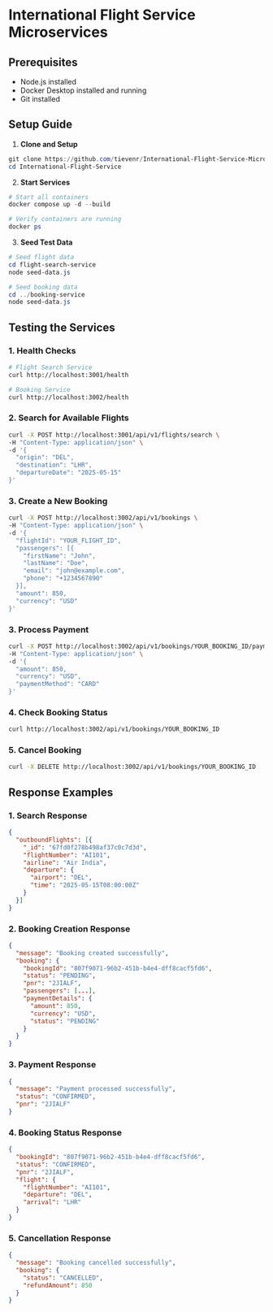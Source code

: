 # International Flight Service Microservices

## Prerequisites
- Node.js installed
- Docker Desktop installed and running
- Git installed

## Setup Guide

1. **Clone and Setup**
```powershell
git clone https://github.com/tievenr/International-Flight-Service-Microservice.git
cd International-Flight-Service
```

2. **Start Services**
```powershell
# Start all containers
docker compose up -d --build

# Verify containers are running
docker ps
```

3. **Seed Test Data**
```powershell
# Seed flight data
cd flight-search-service
node seed-data.js

# Seed booking data
cd ../booking-service
node seed-data.js
```

## Testing the Services

### 1. Health Checks
```bash
# Flight Search Service
curl http://localhost:3001/health

# Booking Service
curl http://localhost:3002/health
```


### 2. Search for Available Flights
```bash
curl -X POST http://localhost:3001/api/v1/flights/search \
-H "Content-Type: application/json" \
-d '{
  "origin": "DEL",
  "destination": "LHR",
  "departureDate": "2025-05-15"
}'
```

### 3. Create a New Booking
```bash
curl -X POST http://localhost:3002/api/v1/bookings \
-H "Content-Type: application/json" \
-d '{
  "flightId": "YOUR_FLIGHT_ID",
  "passengers": [{
    "firstName": "John",
    "lastName": "Doe",
    "email": "john@example.com",
    "phone": "+1234567890"
  }],
  "amount": 850,
  "currency": "USD"
}'
```

### 3. Process Payment
```bash
curl -X POST http://localhost:3002/api/v1/bookings/YOUR_BOOKING_ID/payment \
-H "Content-Type: application/json" \
-d '{
  "amount": 850,
  "currency": "USD",
  "paymentMethod": "CARD"
}'
```

### 4. Check Booking Status
```bash
curl http://localhost:3002/api/v1/bookings/YOUR_BOOKING_ID
```

### 5. Cancel Booking
```bash
curl -X DELETE http://localhost:3002/api/v1/bookings/YOUR_BOOKING_ID
```

## Response Examples

### 1. Search Response
```json
{
  "outboundFlights": [{
    "_id": "67fd0f278b498af37c0c7d3d",
    "flightNumber": "AI101",
    "airline": "Air India",
    "departure": {
      "airport": "DEL",
      "time": "2025-05-15T08:00:00Z"
    }
  }]
}
```

### 2. Booking Creation Response
```json
{
  "message": "Booking created successfully",
  "booking": {
    "bookingId": "807f9071-96b2-451b-b4e4-dff8cacf5fd6",
    "status": "PENDING",
    "pnr": "2JIALF",
    "passengers": [...],
    "paymentDetails": {
      "amount": 850,
      "currency": "USD",
      "status": "PENDING"
    }
  }
}
```

### 3. Payment Response
```json
{
  "message": "Payment processed successfully",
  "status": "CONFIRMED",
  "pnr": "2JIALF"
}
```

### 4. Booking Status Response
```json
{
  "bookingId": "807f9071-96b2-451b-b4e4-dff8cacf5fd6",
  "status": "CONFIRMED",
  "pnr": "2JIALF",
  "flight": {
    "flightNumber": "AI101",
    "departure": "DEL",
    "arrival": "LHR"
  }
}
```

### 5. Cancellation Response
```json
{
  "message": "Booking cancelled successfully",
  "booking": {
    "status": "CANCELLED",
    "refundAmount": 850
  }
}
```
